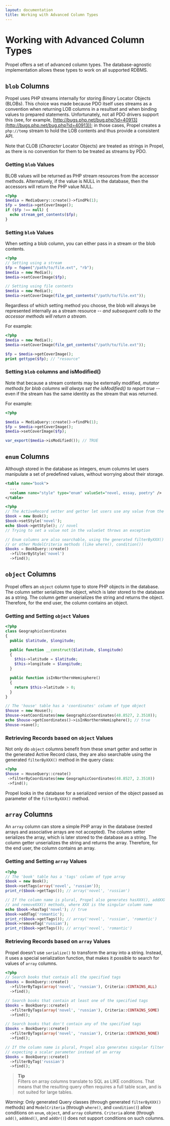 ```yaml
---
layout: documentation
title: Working with Advanced Column Types
---
```


# Working with Advanced Column Types #

Propel offers a set of advanced column types. The database-agnostic implementation allows these types to work on all supported RDBMS.

## `blob` Columns ##

Propel uses PHP streams internally for storing _Binary_ Locator Objects (BLOBs).  This choice was made because PDO itself uses streams as a convention when returning LOB columns in a resultset and when binding values to prepared statements.  Unfortunately, not all PDO drivers support this (see, for example, [http://bugs.php.net/bug.php?id=40913](http://bugs.php.net/bug.php?id=40913)); in those cases, Propel creates a `php://temp` stream to hold the LOB contents and thus provide a consistent API.

Note that CLOB (_Character_ Locator Objects) are treated as strings in Propel, as there is no convention for them to be treated as streams by PDO.

### Getting `blob` Values ###

BLOB values will be returned as PHP stream resources from the accessor methods.  Alternatively, if the value is NULL in the database, then the accessors will return the PHP value NULL.

```php
<?php
$media = MediaQuery::create()->findPk(1);
$fp = $media->getCoverImage();
if ($fp !== null) {
  echo stream_get_contents($fp);
}
```

### Setting `blob` Values ###

When setting a blob column, you can either pass in a stream or the blob contents.

```php
<?php
// Setting using a stream
$fp = fopen("/path/to/file.ext", "rb");
$media = new Media();
$media->setCoverImage($fp);

// Setting using file contents
$media = new Media();
$media->setCoverImage(file_get_contents("/path/to/file.ext"));
```

Regardless of which setting method you choose, the blob will always be represented internally as a stream resource -- _and subsequent calls to the accessor methods will return a stream._

For example:
```php
<?php
$media = new Media();
$media->setCoverImage(file_get_contents("/path/to/file.ext"));

$fp = $media->getCoverImage();
print gettype($fp); // "resource"
```

### Setting `blob` columns and isModified() ###

Note that because a stream contents may be externally modified, _mutator methods for blob columns will always set the _isModified()_ to report true_ -- even if the stream has the same identity as the stream that was returned.

For example:
```php
<?php

$media = MediaQuery::create()->findPk(1);
$fp = $media->getCoverImage();
$media->setCoverImage($fp);

var_export($media->isModified()); // TRUE
```

## `enum` Columns ##

Although stored in the database as integers, enum columns let users manipulate a set of predefined values, without worrying about their storage.

```xml
<table name="book">
  ...
  <column name="style" type="enum" valueSet="novel, essay, poetry" />
</table>
```

```php
<?php
// The ActiveRecord setter and getter let users use any value from the valueSet
$book = new Book();
$book->setStyle('novel');
echo $book->getStyle(); // novel
// Trying to set a value not in the valueSet throws an exception

// Enum columns are also searchable, using the generated filterByXXX() method
// or other ModelCriteria methods (like where(), condition())
$books = BookQuery::create()
  ->filterByStyle('novel')
  ->find();
```

## `object` Columns ##

Propel offers an `object` column type to store PHP objects in the database. The column setter serializes the object, which is later stored to the database as a string. The column getter unserializes the string and returns the object. Therefore, for the end user, the column contains an object.

### Getting and Setting `object` Values ###

```php
<?php
class GeographicCoordinates
{
  public $latitude, $longitude;

  public function __construct($latitude, $longitude)
  {
    $this->latitude = $latitude;
    $this->longitude = $longitude;
  }

  public function isInNorthernHemisphere()
  {
    return $this->latitude > 0;
  }
}

// The 'house' table has a 'coordinates' column of type object
$house = new House();
$house->setCoordinates(new GeographicCoordinates(48.8527, 2.3510));
echo $house->getCoordinates()->isInNorthernHemisphere(); // true
$house->save();
```

### Retrieving Records based on `object` Values ###

Not only do `object` columns benefit from these smart getter and setter in the generated Active Record class, they are also searchable using the generated `filterByXXX()` method in the query class:

```php
<?php
$house = HouseQuery::create()
 ->filterByCoordinates(new GeographicCoordinates(48.8527, 2.3510))
 ->find();
```

Propel looks in the database for a serialized version of the object passed as parameter of the `filterByXXX()` method.

## `array` Columns ##

An `array` column can store a simple PHP array in the database (nested arrays and associative arrays are not accepted). The column setter serializes the array, which is later stored to the database as a string. The column getter unserializes the string and returns the array. Therefore, for the end user, the column contains an array.

### Getting and Setting `array` Values ###

```php
<?php
// The 'book' table has a 'tags' column of type array
$book = new Book();
$book->setTags(array('novel', 'russian'));
print_r($book->getTags()); // array('novel', 'russian')

// If the column name is plural, Propel also generates hasXXX(), addXXX(),
// and removeXXX() methods, where XXX is the singular column name
echo $book->hasTag('novel'); // true
$book->addTag('romantic');
print_r($book->getTags()); // array('novel', 'russian', 'romantic')
$book->removeTag('russian');
print_r($book->getTags()); // array('novel', 'romantic')
```

### Retrieving Records based on `array` Values ###

Propel doesn't use `serialize()` to transform the array into a string. Instead, it uses a special serialization function, that makes it possible to search for values of `array` columns.

```php
<?php
// Search books that contain all the specified tags
$books = BookQuery::create()
  ->filterByTags(array('novel', 'russian'), Criteria::CONTAINS_ALL)
  ->find();

// Search books that contain at least one of the specified tags
$books = BookQuery::create()
  ->filterByTags(array('novel', 'russian'), Criteria::CONTAINS_SOME)
  ->find();

// Search books that don't contain any of the specified tags
$books = BookQuery::create()
  ->filterByTags(array('novel', 'russian'), Criteria::CONTAINS_NONE)
  ->find();

// If the column name is plural, Propel also generates singular filter methods
// expecting a scalar parameter instead of an array
$books = BookQuery::create()
  ->filterByTag('russian')
  ->find();
```

>**Tip**<br />Filters on array columns translate to SQL as LIKE conditions. That means that the resulting query often requires a full table scan, and is not suited for large tables.

_Warning_: Only generated Query classes (through generated `filterByXXX()` methods) and `ModelCriteria` (through `where()`, and `condition()`) allow conditions on `enum`, `object`, and `array` columns. `Criteria` alone (through `add()`, `addAnd()`, and `addOr()`) does not support conditions on such columns.

